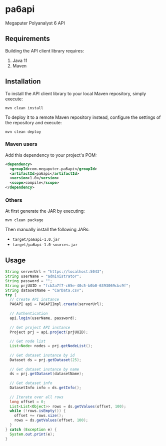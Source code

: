 # pa6api

Megaputer Polyanalyst 6 API

## Requirements

Building the API client library requires:
1. Java 11
2. Maven

## Installation

To install the API client library to your local Maven repository, simply execute:

```shell
mvn clean install
```

To deploy it to a remote Maven repository instead, configure the settings of the repository and execute:

```shell
mvn clean deploy
```

### Maven users

Add this dependency to your project's POM:

```xml
<dependency>
  <groupId>com.megaputer.pa6api</groupId>
  <artifactId>pa6api</artifactId>
  <version>1.0</version>
  <scope>compile</scope>
</dependency>
```

### Others

At first generate the JAR by executing:

```shell
mvn clean package
```

Then manually install the following JARs:

* `target/pa6api-1.0.jar`
* `target/pa6api-1.0-sources.jar`

## Usage
```java
String serverUrl = "https://localhost:5043";
String userName = "administrator";
String password = "";
String prjUUID = "fcb2a7f7-c65e-40c5-b0b0-6393069cbc9f";
String datasetName = "CarData.csv";
try {
  // Create API instance
  PA6API api = PA6APIImpl.create(serverUrl);
  
  // Authentication
  api.login(userName, password);
  
  // Get project API instance
  Project prj = api.project(prjUUID);
  
  // Get node list
  List<Node> nodes = prj.getNodeList();
  
  // Get dataset instance by id
  Dataset ds = prj.getDataset(25);
  
  // Get dataset instance by name
  ds = prj.getDataset(datasetName);
  
  // Get dataset info
  DatasetInfo info = ds.getInfo();
  
  // Iterate over all rows
  long offset = 0;
  List<List<Object>> rows = ds.getValues(offset, 100);
  while (!rows.isEmpty()) {
    offset += rows.size();
    rows = ds.getValues(offset, 100);
  }
} catch (Exception e) {
  System.out.print(e);
}
```
